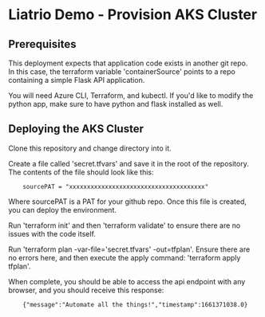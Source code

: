 # Liatrio Demo - Provision AKS Cluster

## Prerequisites

This deployment expects that application code exists in another git repo.  
In this case, the terraform variable 'containerSource' points to a repo containing a simple Flask API application.

You will need Azure CLI, Terraform, and kubectl.  If you'd like to modify the python app, make sure to have python and flask installed as well.

## Deploying the AKS Cluster

Clone this repository and change directory into it.  

Create a file called 'secret.tfvars' and save it in the root of the repository.  The contents of the file should look like this:

        sourcePAT = "xxxxxxxxxxxxxxxxxxxxxxxxxxxxxxxxxxxxxx"

Where sourcePAT is a PAT for your github repo.  Once this file is created, you can deploy the environment.

Run 'terraform init' and then 'terraform validate' to ensure there are no issues with the code itself.

Run 'terraform plan -var-file='secret.tfvars' -out=tfplan'.  Ensure there are no errors here, and then execute the apply command: 'terraform apply tfplan'.

When complete, you should be able to access the api endpoint with any browser, and you should receive this response:

        {"message":"Automate all the things!","timestamp":1661371038.0}

